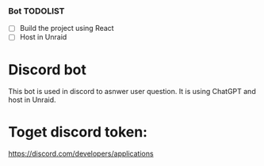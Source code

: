 ### Bot TODOLIST

- [ ] Build the project using React
- [ ] Host in Unraid

# Discord bot
This bot is used in discord to asnwer user question. It is using ChatGPT and host in Unraid.

# Toget discord token:
https://discord.com/developers/applications